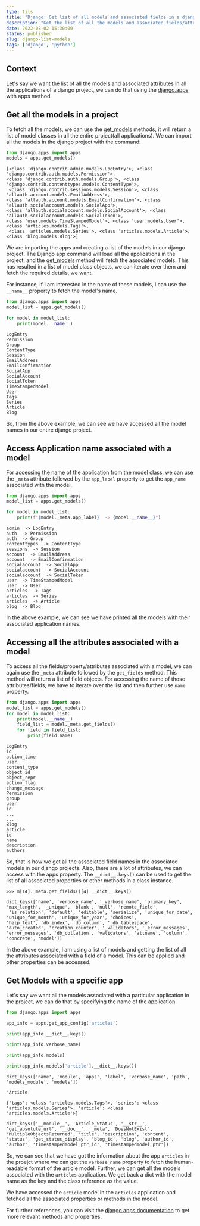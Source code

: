 ```yaml
---
type: tils 
title: "Django: Get list of all models and associated fields in a django project"
description: "Get the list of all the models and associated fields/attributes in a django project or an application"
date: 2022-08-02 15:30:00
status: published
slug: django-list-models
tags: ['django', 'python']
---
```


## Context

Let's say we want the list of all the models and associated attributes in all the applications of a django project, we can do that using the [django.apps](https://docs.djangoproject.com/en/4.0/ref/applications/) with apps method. 

## Get all the models in a project

To fetch all the models, we can use the [get_models](https://docs.djangoproject.com/en/4.0/ref/applications/#django.apps.AppConfig.get_models) methods, it will return a list of model classes in all the entire project(all applications). We can import all the models in the django project with the command:
 
```python
from django.apps import apps
models = apps.get_models()
```

```
[<class 'django.contrib.admin.models.LogEntry'>, <class 'django.contrib.auth.models.Permission'>, 
<class 'django.contrib.auth.models.Group'>, <class 'django.contrib.contenttypes.models.ContentType'>,
 <class 'django.contrib.sessions.models.Session'>, <class 'allauth.account.models.EmailAddress'>, 
<class 'allauth.account.models.EmailConfirmation'>, <class 'allauth.socialaccount.models.SocialApp'>, 
<class 'allauth.socialaccount.models.SocialAccount'>, <class 'allauth.socialaccount.models.SocialToken'>, 
<class 'user.models.TimeStampedModel'>, <class 'user.models.User'>, <class 'articles.models.Tags'>,
 <class 'articles.models.Series'>, <class 'articles.models.Article'>, <class 'blog.models.Blog'>]
```

We are importing the apps and creating a list of the models in our django project. The Django app command will load all the applications in the project, and the [get_models]() method will fetch the associated models. This has resulted in a list of model class objects, we can iterate over them and fetch the required details, we want.

For instance, If I am interested in the name of these models, I can use the `__name__` property to fetch the model's name. 

```python
from django.apps import apps
model_list = apps.get_models()

for model in model_list:
    print(model.__name__)
```

```
LogEntry
Permission
Group
ContentType
Session
EmailAddress
EmailConfirmation
SocialApp
SocialAccount
SocialToken
TimeStampedModel
User
Tags
Series
Article
Blog

```

So, from the above example, we can see we have accessed all the model names in our entire django project. 

## Access Application name associated with a model

For accessing the name of the application from the model class, we can use the `_meta` attribute followed by the `app_label` property to get the `app_name` associated with the model.

```python
from django.apps import apps
model_list = apps.get_models()

for model in model_list:
    print(f"{model._meta.app_label}  -> {model.__name__}")
```

```
admin  -> LogEntry
auth  -> Permission
auth  -> Group
contenttypes  -> ContentType
sessions  -> Session
account  -> EmailAddress
account  -> EmailConfirmation
socialaccount  -> SocialApp
socialaccount  -> SocialAccount
socialaccount  -> SocialToken
user  -> TimeStampedModel
user  -> User
articles  -> Tags
articles  -> Series
articles  -> Article
blog  -> Blog
```

In the above example, we can see we have printed all the models with their associated application names. 

## Accessing all the attributes associated with a model
 
To access all the fields/property/attributes associated with a model, we can again use the `_meta` attribute followed by the `get_fields` method.  This method will return a list of field objects. For accessing the name of those attributes/fields, we have to iterate over the list and then further use `name` property.

```python
from django.apps import apps
model_list = apps.get_models()
for model in model_list:
    print(model.__name__)
    field_list = model._meta.get_fields()
    for field in field_list:
        print(field.name)
```

```
LogEntry
id
action_time
user
content_type
object_id
object_repr
action_flag
change_message
Permission
group
user
id
...
...
Blog
article
id
name
description
authors
```
So, that is how we get all the associated field names in the associated models in our django projects. Also, there are a lot of attributes, we can access with the apps property. The `__dict__.keys()` can be used to get the list of all associated properties or other methods in a class instance.

```
>>> m[14]._meta.get_fields()[4].__dict__.keys()

dict_keys(['name', 'verbose_name', '_verbose_name', 'primary_key', 'max_length', '_unique', 'blank', 'null', 'remote_field',
 'is_relation', 'default', 'editable', 'serialize', 'unique_for_date', 'unique_for_month', 'unique_for_year', 'choices', 
'help_text', 'db_index', 'db_column', '_db_tablespace', 'auto_created', 'creation_counter', '_validators', '_error_messages', 
'error_messages', 'db_collation', 'validators', 'attname', 'column', 'concrete', 'model'])
```
In the above example, I am using a list of models and getting the list of all the attributes associated with a field of a model. This can be applied and other properties can be accessed. 

## Get Models with a specific app

Let's say we want all the models associated with a particular application in the project, we can do that by specifying the name of the application.

```python
from django.apps import apps

app_info = apps.get_app_config('articles')

print(app_info.__dict__.keys()

print(app_info.verbose_name)

print(app_info.models)

print(app_info.models['article'].__dict__.keys())
```

```
dict_keys(['name', 'module', 'apps', 'label', 'verbose_name', 'path', 'models_module', 'models'])

'Article'

{'tags': <class 'articles.models.Tags'>, 'series': <class 'articles.models.Series'>, 'article': <class 'articles.models.Article'>}

dict_keys(['__module__', 'Article_Status', '__str__', 'get_absolute_url', '__doc__', '_meta', 'DoesNotExist', 'MultipleObjectsReturned', 'title', 'description', 'content', 'status', 'get_status_display', 'blog_id', 'blog', 'author_id', 'author', 'timestampedmodel_ptr_id', 'timestampedmodel_ptr'])
```

So, we can see that we have got the information about the app `articles` in the proejct where we can get the `verbose_name` property to fetch the human-readable format of the article model. Further, we can get all the models associated with the `articles` application. We get back a dict with the model name as the key and the class reference as the value.

We have accessed the `article` model in the `articles` application and fetched all the associated properties or methods in the model.

For further references, you can visit the [django apps documentation](https://docs.djangoproject.com/en/4.0/ref/applications/) to get more relevant methods and properties.
